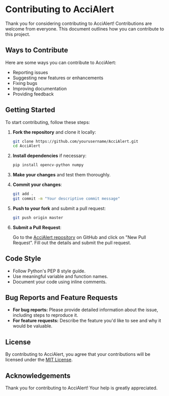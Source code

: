 # Contributing to AcciAlert

Thank you for considering contributing to AcciAlert! Contributions are welcome from everyone. This document outlines how you can contribute to this project.

## Ways to Contribute

Here are some ways you can contribute to AcciAlert:

- Reporting issues
- Suggesting new features or enhancements
- Fixing bugs
- Improving documentation
- Providing feedback

## Getting Started

To start contributing, follow these steps:

1. **Fork the repository** and clone it locally:

   ```sh
   git clone https://github.com/yourusername/AcciAlert.git
   cd AcciAlert
   ```

2. **Install dependencies** if necessary:

   ```sh
   pip install opencv-python numpy
   ```

3. **Make your changes** and test them thoroughly.

4. **Commit your changes**:

   ```sh
   git add .
   git commit -m "Your descriptive commit message"
   ```

5. **Push to your fork** and submit a pull request:

   ```sh
   git push origin master
   ```

6. **Submit a Pull Request**:

   Go to the [AcciAlert repository](https://github.com/yourusername/AcciAlert) on GitHub and click on "New Pull Request". Fill out the details and submit the pull request.

## Code Style

- Follow Python's PEP 8 style guide.
- Use meaningful variable and function names.
- Document your code using inline comments.

## Bug Reports and Feature Requests

- **For bug reports:** Please provide detailed information about the issue, including steps to reproduce it.
- **For feature requests:** Describe the feature you'd like to see and why it would be valuable.

## License

By contributing to AcciAlert, you agree that your contributions will be licensed under the [MIT License](LICENSE).

## Acknowledgements

Thank you for contributing to AcciAlert! Your help is greatly appreciated.

